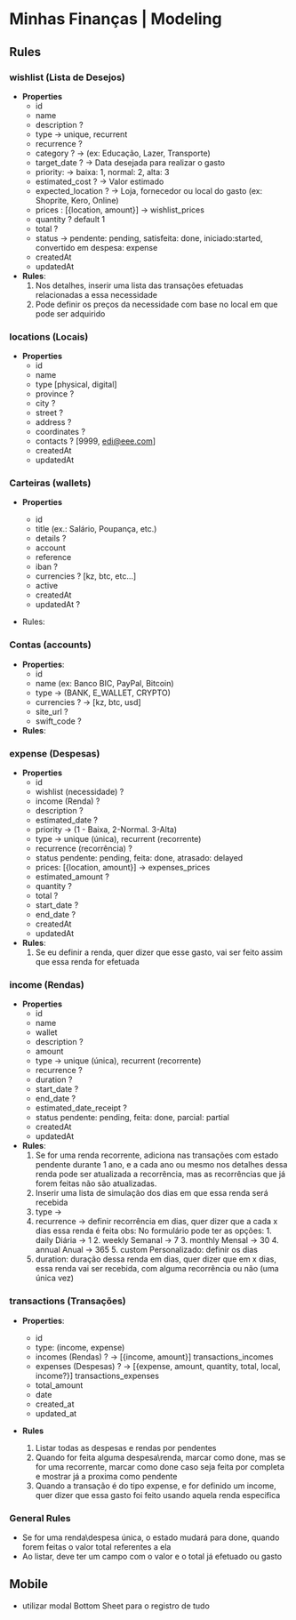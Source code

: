 # Minhas Finanças | Modeling

## Rules

### wishlist (Lista de Desejos)

- **Properties**
  - id
  - name
  - description ?
  - type -> unique, recurrent
  - recurrence ?
  - category ? -> (ex: Educação, Lazer, Transporte)
  - target_date ? -> Data desejada para realizar o gasto
  - priority: -> baixa: 1, normal: 2, alta: 3
  - estimated_cost ? -> Valor estimado
  - expected_location ? -> Loja, fornecedor ou local do gasto (ex: Shoprite, Kero, Online)
  - prices : [{location, amount}] -> wishlist_prices
  - quantity ? default 1
  - total ?
  - status -> pendente: pending, satisfeita: done, iniciado:started, convertido em despesa: expense
  - createdAt
  - updatedAt
- **Rules**:
  1.  Nos detalhes, inserir uma lista das transações efetuadas relacionadas a essa necessidade
  2.  Pode definir os preços da necessidade com base no local em que pode ser adquirido

### locations (Locais)

- **Properties**
  - id
  - name
  - type [physical, digital]
  - province ?
  - city ?
  - street ?
  - address ?
  - coordinates ?
  - contacts ? [9999, edi@eee.com]
  - createdAt
  - updatedAt

### Carteiras (wallets)

- **Properties**
  - id
  - title (ex.: Salário, Poupança, etc.)
  - details ?
  - account
  - reference
  - iban ?
  - currencies ? [kz, btc, etc...]
  - active
  - createdAt
  - updatedAt ?

- Rules:

### Contas (accounts)

- **Properties**:
  - id
  - name (ex: Banco BIC, PayPal, Bitcoin)
  - type -> (BANK, E_WALLET, CRYPTO)
  - currencies ? -> [kz, btc, usd]
  - site_url ?
  - swift_code ?
- **Rules**:

### expense (Despesas)

- **Properties**
  - id
  - wishlist (necessidade) ?
  - income (Renda) ?
  - description ?
  - estimated_date ?
  - priority -> (1 - Baixa, 2-Normal. 3-Alta)
  - type -> unique (única), recurrent (recorrente)
  - recurrence (recorrência) ?
  - status pendente: pending, feita: done, atrasado: delayed
  - prices: [{location, amount}] -> expenses_prices
  - estimated_amount ?
  - quantity ?
  - total ?
  - start_date ?
  - end_date ?
  - createdAt
  - updatedAt
- **Rules**:
  1.  Se eu definir a renda, quer dizer que esse gasto, vai ser feito assim que essa renda for efetuada

### income (Rendas)

- **Properties**
  - id
  - name
  - wallet
  - description ?
  - amount
  - type -> unique (única), recurrent (recorrente)
  - recurrence ?
  - duration ?
  - start_date ?
  - end_date ?
  - estimated_date_receipt ?
  - status pendente: pending, feita: done, parcial: partial
  - createdAt
  - updatedAt
- **Rules**:
  1.  Se for uma renda recorrente, adiciona nas transações com estado pendente durante 1 ano, e a cada ano ou mesmo nos detalhes dessa renda pode ser atualizada a recorrência, mas as recorrências que já forem feitas não são atualizadas.
  2.  Inserir uma lista de simulação dos dias em que essa renda será recebida
  3.  type ->
  4.  recurrence -> definir recorrência em dias, quer dizer que a cada x dias essa renda é feita
      obs: No formulário pode ter as opções: 1. daily Diária -> 1 2. weekly Semanal -> 7 3. monthly Mensal -> 30 4. annual Anual -> 365 5. custom Personalizado: definir os dias
  5.  duration: duração dessa renda em dias, quer dizer que em x dias, essa renda vai ser recebida, com alguma recorrência ou não (uma única vez)

### transactions (Transações)

- **Properties**:
  - id
  - type: (income, expense)
  - incomes (Rendas) ? -> [{income, amount}] transactions_incomes
  - expenses (Despesas) ? -> [{expense, amount, quantity, total, local, income?}] transactions_expenses
  - total_amount
  - date
  - created_at
  - updated_at

- **Rules**
  1.  Listar todas as despesas e rendas por pendentes
  2.  Quando for feita alguma despesa\renda, marcar como done, mas se for uma recorrente, marcar como done caso seja feita por completa e mostrar já a proxima como pendente
  3.  Quando a transação é do tipo expense, e for definido um income, quer dizer que essa gasto foi feito usando aquela renda especifica

### General Rules

- Se for uma renda\despesa única, o estado mudará para done, quando forem feitas o valor total referentes a ela
- Ao listar, deve ter um campo com o valor e o total já efetuado ou gasto

## Mobile

- utilizar modal Bottom Sheet para o registro de tudo
